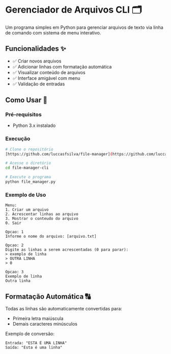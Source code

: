 # Gerenciador de Arquivos CLI 🗂️

Um programa simples em Python para gerenciar arquivos de texto via linha de comando com sistema de menu interativo.

## Funcionalidades ✨

- ✅ Criar novos arquivos
- ✅ Adicionar linhas com formatação automática
- ✅ Visualizar conteúdo de arquivos
- ✅ Interface amigável com menu
- ✅ Validação de entradas

## Como Usar 🚀

### Pré-requisitos
- Python 3.x instalado

### Execução
```bash
# Clone o repositório
[https://github.com/luccasfsilva/file-manager](https://github.com/luccasfsilva/pythonRAD)

# Acesse o diretório
cd file-manager-cli

# Execute o programa
python file_manager.py
```

### Exemplo de Uso
```
Menu:
1. Criar um arquivo
2. Acrescentar linhas ao arquivo
3. Mostrar o conteudo do arquivo
0. Sair

Opcao: 1
Informe o nome do arquivo: [arquivo.txt]

Opcao: 2
Digite as linhas a serem acrescentadas (0 para parar):
> exemplo de linha
> OUTRA LINHA
> 0

Opcao: 3
Exemplo de linha
Outra linha
```

## Formatação Automática 🔠
Todas as linhas são automaticamente convertidas para:
- Primeira letra maiúscula
- Demais caracteres minúsculos

Exemplo de conversão:
```
Entrada: "ESTA É UMA LINHA"
Saída: "Esta é uma linha"
```

